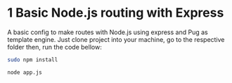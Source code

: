 # 1 Basic Node.js routing with Express

A basic config to make routes with Node.js using express and Pug as template engine.
Just clone project into your machine, go to the respective folder then, run the code bellow:

```bash
sudo npm install
```

```bash
node app.js
```
